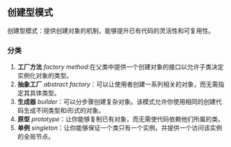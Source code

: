 ## 创建型模式

创建型模式：提供创建对象的机制，能够提升已有代码的灵活性和可复用性。
###  分类
1. **工厂方法** *factory method*:在父类中提供一个创建对象的接口以允许子类决定实例化对象的类型。
2. **抽象工厂** *abstract factory*：可以让使用者创建一系列相关的对象，而无需指定其具体类型。
3. **生成器** *builder*：可以分步骤创建复杂对象。该模式允许你使用相同的创建代码生成不同类型和i形式的对象。
4. **原型** *prototype*：让你能够复制已有对象，而无需使代码依赖他们所属的类。
5. **单例** *singleton*：让你能够保证一个类只有一个实例，并提供一个访问该实例的全局节点。